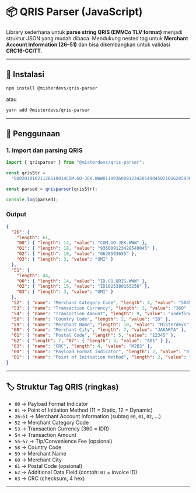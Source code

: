 # 📦 QRIS Parser (JavaScript)

Library sederhana untuk **parse string QRIS (EMVCo TLV format)** menjadi struktur JSON yang mudah dibaca.
Mendukung nested tag untuk **Merchant Account Information (26–51)** dan bisa dikembangkan untuk validasi **CRC16-CCITT**.

---

## 🚀 Instalasi

```bash
npm install @misterdevs/qris-parser
```

atau

```bash
yarn add @misterdevs/qris-parser
```

---

## 📖 Penggunaan

### 1. Import dan parsing QRIS

```javascript
import { qrisparser } from "@misterdevs/qris-parser";

const qrisStr =
  "00020101021126610014COM.GO-JEK.WWW01189360091234285490450210G6285936550303UMI51440014ID.CO.QRIS.WWW0215ID10253801632580303UMI5204504553033605802ID5910Misterdevs6007JAKARTA61051234562070703A016304M2B3";

const parsed = qrisparser(qrisStr);

console.log(parsed);
```

### Output

```json
{
  "26": {
    "length": 61,
    "00": { "length": 14, "value": "COM.GO-JEK.WWW" },
    "01": { "length": 18, "value": "936009123428549045" },
    "02": { "length": 10, "value": "G628593655" },
    "03": { "length": 3, "value": "UMI" }
  },
  "51": {
    "length": 44,
    "00": { "length": 14, "value": "ID.CO.QRIS.WWW" },
    "02": { "length": 15, "value": "ID1025380163258" },
    "03": { "length": 3, "value": "UMI" }
  },
  "52": { "name": "Merchant Category Code", "length": 4, "value": "5045" },
  "53": { "name": "Transaction Currency", "length": 3, "value": "360" },
  "54": { "name": "Transaction Amount", "length": 9, "value": "undefined" },
  "58": { "name": "Country Code", "length": 2, "value": "ID" },
  "59": { "name": "Merchant Name", "length": 10, "value": "Misterdevs" },
  "60": { "name": "Merchant City", "length": 7, "value": "JAKARTA" },
  "61": { "name": "Postal Code", "length": 5, "value": "12345" },
  "62": { "length": 7, "07": { "length": 3, "value": "A01" } },
  "63": { "name": "CRC", "length": 4, "value": "M2B3" },
  "00": { "name": "Payload Format Indicator", "length": 2, "value": "01" },
  "01": { "name": "Point of Initiation Method", "length": 2, "value": "12" }
}
```

---

## 🏷 Struktur Tag QRIS (ringkas)

- `00` → Payload Format Indicator
- `01` → Point of Initiation Method (11 = Static, 12 = Dynamic)
- `26–51` → Merchant Account Information (subtag `00`, `01`, `02`, …)
- `52` → Merchant Category Code
- `53` → Transaction Currency (360 = IDR)
- `54` → Transaction Amount
- `55–57` → Tip/Convenience Fee (opsional)
- `58` → Country Code
- `59` → Merchant Name
- `60` → Merchant City
- `61` → Postal Code (opsional)
- `62` → Additional Data Field (contoh: `01` = invoice ID)
- `63` → CRC (checksum, 4 hex)

---
